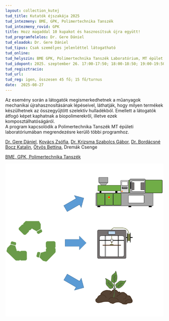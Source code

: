 ```yaml
---
layout: collection_kutej
tud_title: Kutatók éjszakája 2025
tud_intezmeny: BME, GPK, Polimertechnika Tanszék
tud_intezmeny_rovid: GPK
title: Hozz magaddal 10 kupakot és hasznosítsuk újra együtt!
tud_programfelelos: Dr. Gere Dániel
tud_eloadok: Dr. Gere Dániel
tud_tipus: Csak személyes jelenléttel látogatható
tud_online: 
tud_helyszin: BME GPK, Polimertechnika Tanszék Laboratórium, MT épület Bertalan L. utca felőli bejárat
tud_idopont: 2025. szeptember 26. 17:00-17:50; 18:00-18:50; 19:00-19:50
tud_regisztracio: 
tud_url: 
tud_reg: igen, összesen 45 fő; 15 fő/turnus
date:  2025-08-27
---
```


Az esemény során a látogatók megismerkedhetnek a műanyagok mechanikai újrahasznosításának lépéseivel, láthatják, hogy milyen termékek készülhetnek az összegyűjtött szelektív hulladékból. 
Emellett a látogatók átfogó képet kaphatnak a biopolimerekről, illetve ezek komposztálhatóságáról.  
A program kapcsolódik a Polimertechnika Tanszék MT épületi laboratóriumában megrendezésre kerülő többi programhoz.

[Dr. Gere Dániel](https://tudprog.bme.hu/kutatok_ejszakaja/profilok/gere_daniel), [Kovács Zsófia](https://tudprog.bme.hu/kutatok_ejszakaja/profilok/kovacs_zsofia),	[Dr. Krizsma Szabolcs Gábor](https://tudprog.bme.hu/kutatok_ejszakaja/profilok/krizsma_szabolcs),	[Dr. Bordácsné Bocz Katalin](https://tudprog.bme.hu/kutatok_ejszakaja/profilok/bordacsne_bocz_katalin),	[Ötvös Bettina](https://tudprog.bme.hu/kutatok_ejszakaja/profilok/otvos_bettina),	Dremák Csenge

[BME, GPK, Polimertechnika Tanszék](http://www.pt.bme.hu/fooldal.php?l=m)

![A sejt titkai: DNS-től a fehérjékig](../2025/images/hozz-magaddal-10-kupakot-es-hasznositsuk-ujra-egyutt.png)
